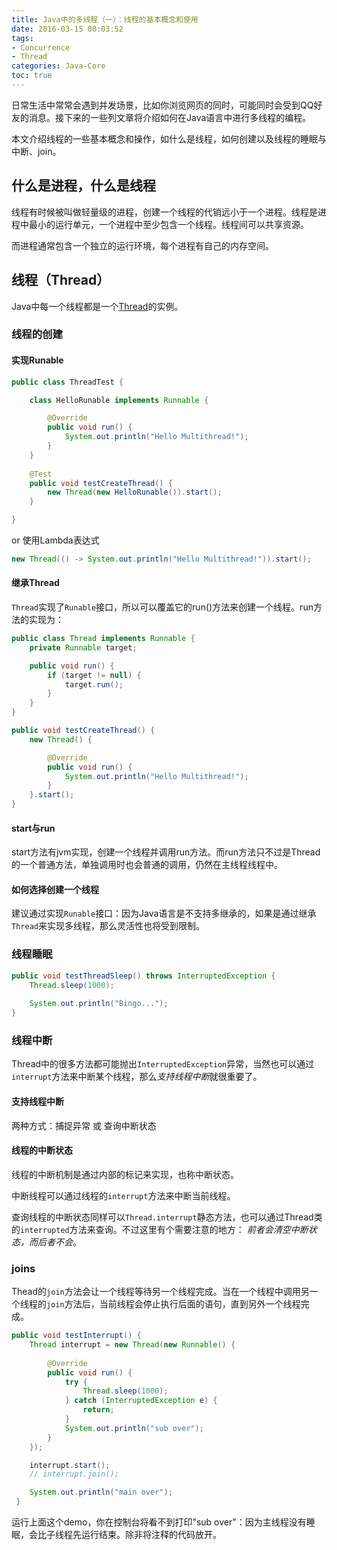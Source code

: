 ```yaml
---
title: Java中的多线程（一）：线程的基本概念和使用
date: 2016-03-15 00:03:52
tags:
- Concurrence
- Thread
categories: Java-Core
toc: true
---
```

日常生活中常常会遇到并发场景，比如你浏览网页的同时，可能同时会受到QQ好友的消息。接下来的一些列文章将介绍如何在Java语言中进行多线程的编程。

本文介绍线程的一些基本概念和操作，如什么是线程，如何创建以及线程的睡眠与中断、join。

<!-- more -->

## 什么是进程，什么是线程
线程有时候被叫做轻量级的进程，创建一个线程的代销远小于一个进程。线程是进程中最小的运行单元，一个进程中至少包含一个线程。线程间可以共享资源。

而进程通常包含一个独立的运行环境，每个进程有自己的内存空间。

## 线程（Thread）
Java中每一个线程都是一个[Thread](https://docs.oracle.com/javase/8/docs/api/java/lang/Thread.html)的实例。

### 线程的创建
#### 实现Runable
``` java
public class ThreadTest {

    class HelloRunable implements Runnable {

        @Override
        public void run() {
            System.out.println("Hello Multithread!");
        }
    }
    
    @Test
    public void testCreateThread() {
        new Thread(new HelloRunable()).start();
    }

}
```
or 使用Lambda表达式
``` java
new Thread(() -> System.out.println("Hello Multithread!")).start();
```

#### 继承Thread
`Thread`实现了`Runable`接口，所以可以覆盖它的run()方法来创建一个线程。run方法的实现为：
``` java
public class Thread implements Runnable {
    private Runnable target;

    public void run() {
        if (target != null) {
            target.run();
        }
    }
}
```
``` java
public void testCreateThread() {
    new Thread() {

        @Override
        public void run() {
            System.out.println("Hello Multithread!");
        }
    }.start();
}
```

#### start与run
start方法有jvm实现，创建一个线程并调用run方法。而run方法只不过是Thread的一个普通方法，单独调用时也会普通的调用，仍然在主线程线程中。

#### 如何选择创建一个线程
建议通过实现`Runable`接口：因为Java语言是不支持多继承的，如果是通过继承`Thread`来实现多线程，那么灵活性也将受到限制。

### 线程睡眠
``` java
public void testThreadSleep() throws InterruptedException {
    Thread.sleep(1000);
    
    System.out.println("Bingo...");
}
```

### 线程中断
Thread中的很多方法都可能抛出`InterruptedException`异常，当然也可以通过`interrupt`方法来中断某个线程，那么*支持线程中断*就很重要了。

#### 支持线程中断
两种方式：捕捉异常 或 查询中断状态

#### 线程的中断状态
线程的中断机制是通过内部的标记来实现，也称中断状态。

中断线程可以通过线程的`interrupt`方法来中断当前线程。

查询线程的中断状态同样可以`Thread.interrupt`静态方法，也可以通过Thread类的`interrupted`方法来查询。不过这里有个需要注意的地方：
*前者会清空中断状态，而后者不会*。

### joins
Thead的`join`方法会让一个线程等待另一个线程完成。当在一个线程中调用另一个线程的`join`方法后，当前线程会停止执行后面的语句，直到另外一个线程完成。

``` java
public void testInterrupt() {
    Thread interrupt = new Thread(new Runnable() {
        
        @Override
        public void run() {
            try {
                Thread.sleep(1000);
            } catch (InterruptedException e) {
                return;
            }
            System.out.println("sub over");
        }
    });

    interrupt.start();
    // interrupt.join();

    System.out.println("main over");
 }
```

运行上面这个demo，你在控制台将看不到打印"sub over"：因为主线程没有睡眠，会比子线程先运行结束。除非将注释的代码放开。


